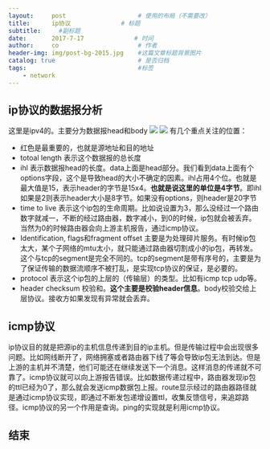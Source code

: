 ```yaml
---
layout:     post                    # 使用的布局（不需要改）
title:      ip协议              # 标题 
subtitle:     #副标题
date:       2017-7-17              # 时间
author:     co                      # 作者
header-img: img/post-bg-2015.jpg    #这篇文章标题背景图片
catalog: true                       # 是否归档
tags:                               #标签
    - network
---
```


## ip协议的数据报分析
这里是ipv4的。主要分为数据报head和body
![](https://gitee.com/whatplane/resource/raw/master/img/jt_20190315105601-min.png)
![](https://gitee.com/whatplane/resource/raw/master/img/wz_20190317090535-min.png)
有几个重点关注的位置：
- 红色是最重要的，也就是源地址和目的地址
- totoal length 表示这个数据报的总长度
- ihl 表示数据报head的长度。data上面是head部分。我们看到data上面有个options字段，这个是导致head的大小不确定的因素。ihl占用4个位。也就是最大值是15，表示header的字节是15x4。**也就是说这里的单位是4字节**。即ihl如果是2则表示header大小是8字节。如果没有options，则header是20字节
- time to live 表示这个ip包的生命周期。比如说设置为3，那么没经过一个路由数字就减一，不断的经过路由器，数字减小，到0的时候，ip包就会被丢弃。当然为0的时候路由器会向上游主机报告，通过icmp协议。
- Identification, flags和fragment offset 主要是为处理碎片服务。有时候ip包太大，某个子网络的mtu太小，就只能通过路由器切割成小的ip包，再转发。这个与tcp的segment是完全不同的。tcp的segment是带有序号的，主要是为了保证传输的数据流顺序不被打乱，是实现tcp协议的保证，是必要的。
- protocol 表示这个ip包的上层的（传输层）的类型。比如有icmp tcp udp等。
- header checksum 校验和。**这个主要是校验header信息**。body校验交给上层协议。接收方如果发现有异常就会丢弃。

## icmp协议
ip协议目的就是把源ip的主机信息传递到目的ip主机。但是传输过程中会出现很多问题。比如网线断开了，网络拥塞或者路由器下线了等会导致ip包无法到达。但是上游的主机并不清楚，他们可能还在继续发送下一个消息。这样消息的传递就不可靠了。icmp协议就可以向上游报告错误。比如数据传递过程中，路由器发现ip包的ttl已经为0了，那么就会发送icmp数据包上报。route显示经过的路由器路径就是通过icmp协议实现，即通过不断发包递增设置ttl，收集反馈信号，来追踪路径。icmp协议的另一个作用是查询。ping的实现就是利用icmp协议。

## 结束